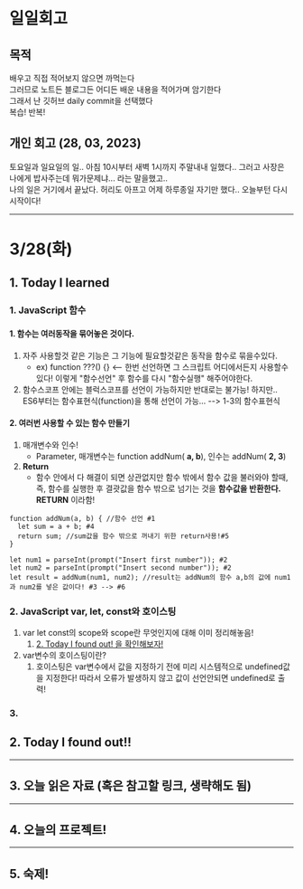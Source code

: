# 일일회고

## 목적
배우고 직접 적어보지 않으면 까먹는다   
그러므로 노트든 블로그든 어디든 배운 내용을 적어가며 암기한다   
그래서 난 깃허브 daily commit을 선택했다   
복습! 반복!

## 개인 회고 (28, 03, 2023)
토요일과 일요일의 일.. 아침 10시부터 새벽 1시까지 주말내내 일했다.. 그러고 사장은 나에게 밥사주는데 뭐가문제냐... 라는 말을했고.. <br>
나의 일은 거기에서 끝났다. 허리도 아프고 어제 하루종일 자기만 했다.. 오늘부턴 다시 시작이다!
- - - -
# 3/28(화)

## 1. Today I learned
### 1. JavaScript 함수
#### 1. 함수는 여러동작을 묶어놓은 것이다.
  1. 자주 사용할것 같은 기능은 그 기능에 필요할것같은 동작을 함수로 묶을수있다.
     * ex) function ???() {} <-- 한번 선언하면 그 스크립트 어디에서든지 사용할수있다! 이렇게 "함수선언" 후 함수를 다시 "함수실행" 해주어야한다.
  2. 함수스코프 안에는 블럭스코프를 선언이 가능하지만 반대로는 불가능! 하지만.. ES6부터는 함수표현식(function)을 통해 선언이 가능... --> 1-3의 함수표현식
#### 2. 여러번 사용할 수 있는 함수 만들기
  1. 매개변수와 인수! 
     * Parameter, 매개변수는 function addNum( **a, b**), 인수는 addNum( **2, 3**)
  2. **Return**
     * 함수 안에서 다 해결이 되면 상관없지만 함수 밖에서 함수 값을 불러와야 할때, <br>
     즉, 함수를 실행한 후 결괏값을 함수 밖으로 넘기는 것을 **함수값을 반환한다. RETURN** 이라함!
     
```
function addNum(a, b) { //함수 선언 #1
  let sum = a + b; #4
  return sum; //sum값을 함수 밖으로 꺼내기 위한 return사용!#5 
}

let num1 = parseInt(prompt("Insert first number")); #2
let num2 = parseInt(prompt("Insert second number")); #2
let result = addNum(num1, num2); //result는 addNum의 함수 a,b의 값에 num1과 num2를 넣은 값이다! #3 --> #6
```

### 2. JavaScript var, let, const와 호이스팅
  1. var let const의 scope와 scope란 무엇인지에 대해 이미 정리해놓음! 
     1. [2. Today I found out! 을 확인해보자!](https://github.com/Jaero0/DailyCommitBeginner_till_ExpertBackend/blob/main/Commits/16%2C03%2C2023.md)
  2. var변수의 호이스팅이란?
     1. 호이스팅은 var변수에서 값을 지정하기 전에 미리 시스템적으로 undefined값을 지정한다! 따라서 오류가 발생하지 않고 값이 선언안되면 undefined로 출력!
 
### 3. 

## 2. Today I found out!!

- - - -

## 3. 오늘 읽은 자료 (혹은 참고할 링크, 생략해도 됨)

- - - -
 
## 4. 오늘의 프로젝트!
- - - -
## 5. 숙제!


